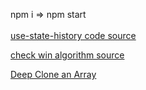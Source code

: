 npm i => npm start
<br>
<br>
<a href='https://www.npmjs.com/package/use-state-history' target='_black'>use-state-history code source</a><br>

<a href='https://stackoverflow.com/questions/33181356/connect-four-game-checking-for-wins-js' target='_black'>check win algorithm source</a><br>

<a href='https://dev.to/samanthaming/how-to-deep-clone-an-array-in-javascript-3cig' target='_black'>Deep Clone an Array</a><br>
